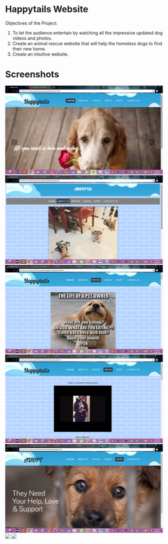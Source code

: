 # Happytails Website

Objectives of the Project: 

1.	To let the audience entertain by watching all the impressive updated dog videos and photos.
2.	Create an animal rescue website that will help the homeless dogs to find their new home.
3.	Create an intuitive website.

# Screenshots

![](HappyTails/ht1.png)
![](HappyTails/ht2.png)
![](HappyTails/ht3.png)
![](HappyTails/ht4.png)
![](HappyTails/ht5.png)
![](HappyTails/ht6.png)
![](HappyTails/ht7.png)

